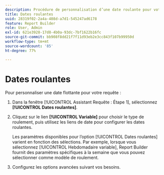 ```yaml
---
description: Procédure de personnalisation d’une date roulante pour votre requête.
title: Dates roulantes
uuid: 28319f02-2a4a-408d-a7d1-545247ad6178
feature: Report Builder
role: User, Admin
exl-id: 621e3928-17d8-4b0a-93dc-7bf1622b16fc
source-git-commit: bb908f8dd21f7f11d93eb2e3cc843f107b99950d
workflow-type: tm+mt
source-wordcount: '85'
ht-degree: 77%

---
```


# Dates roulantes

Pour personnaliser une date flottante pour votre requête :

1. Dans la fenêtre [!UICONTROL Assistant Requête : Étape 1], sélectionnez **[!UICONTROL Dates roulantes]**.
1. Cliquez sur le lien **[!UICONTROL Variable]** pour choisir le type de roulement, puis utilisez les liens de date pour configurer les dates roulantes.

   Les paramètres disponibles pour l’option [!UICONTROL Dates roulantes] varient en fonction des sélections. Par exemple, lorsque vous sélectionnez [!UICONTROL Hebdomadaire variable], Report Builder fournit des paramètres spécifiques à la semaine que vous pouvez sélectionner comme modèle de roulement.

1. Configurez les options avancées suivant vos besoins.

